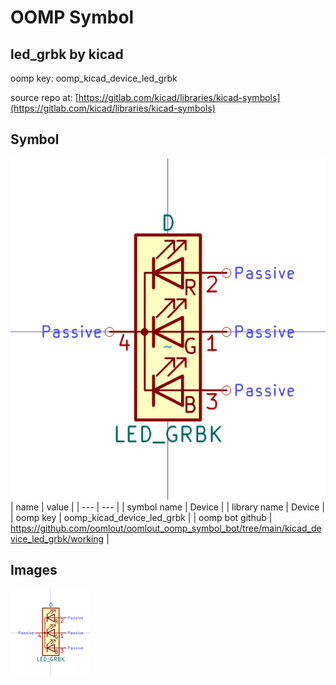 # OOMP Symbol  
## led_grbk  by kicad  
  
oomp key: oomp_kicad_device_led_grbk  
  
source repo at: [https://gitlab.com/kicad/libraries/kicad-symbols](https://gitlab.com/kicad/libraries/kicad-symbols)  
## Symbol  
  
[![working.png](working_600.png)](working.png)  
| name | value | 
| --- | --- | 
| symbol name | Device | 
| library name | Device | 
| oomp key | oomp_kicad_device_led_grbk | 
| oomp bot github | https://github.com/oomlout/oomlout_oomp_symbol_bot/tree/main/kicad_device_led_grbk/working | 
## Images  
  
[![working.png](working_140.png)](working.png)  
